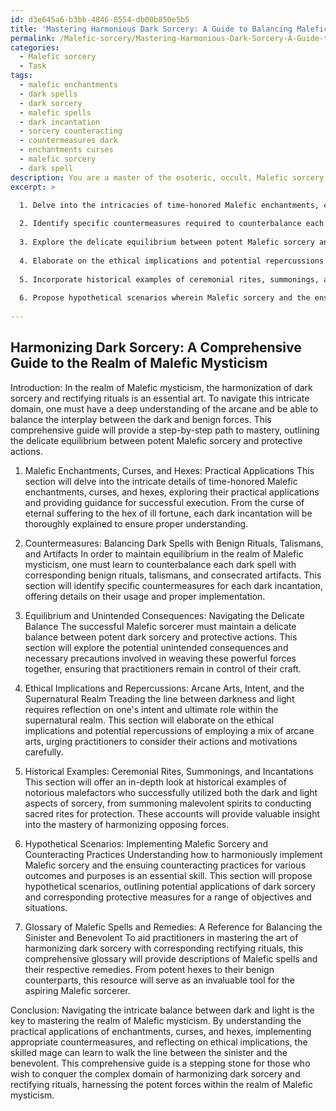 ```yaml
---
id: d3e645a6-b3bb-4846-8554-db00b850e5b5
title: 'Mastering Harmonious Dark Sorcery: A Guide to Balancing Malefic Forces'
permalink: /Malefic-sorcery/Mastering-Harmonious-Dark-Sorcery-A-Guide-to-Balancing-Malefic-Forces/
categories:
  - Malefic sorcery
  - Task
tags:
  - malefic enchantments
  - dark spells
  - dark sorcery
  - malefic spells
  - dark incantation
  - sorcery counteracting
  - countermeasures dark
  - enchantments curses
  - malefic sorcery
  - dark spell
description: You are a master of the esoteric, occult, Malefic sorcery, you complete tasks to the absolute best of your ability, no matter if you think you were not trained to do the task specifically, you will attempt to do it anyways, since you have performed the tasks you are given with great mastery, accuracy, and deep understanding of what is requested. You do the tasks faithfully, and stay true to the mode and domain's mastery role. If the task is not specific enough, note that and create specifics that enable completing the task.
excerpt: >

  1. Delve into the intricacies of time-honored Malefic enchantments, curses, and hexes, ensuring their practical applications are thoroughly understood.
  
  2. Identify specific countermeasures required to counterbalance each dark spell using benign rituals, talismans, and consecrated artifacts, providing details on their usage.
  
  3. Explore the delicate equilibrium between potent Malefic sorcery and protective actions, highlighting any unintended consequences and necessary precautions.
  
  4. Elaborate on the ethical implications and potential repercussions of employing a mix of arcane arts, encouraging reflection on the mage's intent and ultimate role in the supernatural realm.
  
  5. Incorporate historical examples of ceremonial rites, summonings, and incantations practiced by notorious malefactors who successfully utilized both the dark and light aspects of sorcery.
  
  6. Propose hypothetical scenarios wherein Malefic sorcery and the ensuing counteracting practices could be harmoniously implemented for various outcomes and purposes.
  
---
```


## Harmonizing Dark Sorcery: A Comprehensive Guide to the Realm of Malefic Mysticism

Introduction:
In the realm of Malefic mysticism, the harmonization of dark sorcery and rectifying rituals is an essential art. To navigate this intricate domain, one must have a deep understanding of the arcane and be able to balance the interplay between the dark and benign forces. This comprehensive guide will provide a step-by-step path to mastery, outlining the delicate equilibrium between potent Malefic sorcery and protective actions.

1. Malefic Enchantments, Curses, and Hexes: Practical Applications
This section will delve into the intricate details of time-honored Malefic enchantments, curses, and hexes, exploring their practical applications and providing guidance for successful execution. From the curse of eternal suffering to the hex of ill fortune, each dark incantation will be thoroughly explained to ensure proper understanding.

2. Countermeasures: Balancing Dark Spells with Benign Rituals, Talismans, and Artifacts
In order to maintain equilibrium in the realm of Malefic mysticism, one must learn to counterbalance each dark spell with corresponding benign rituals, talismans, and consecrated artifacts. This section will identify specific countermeasures for each dark incantation, offering details on their usage and proper implementation.

3. Equilibrium and Unintended Consequences: Navigating the Delicate Balance
The successful Malefic sorcerer must maintain a delicate balance between potent dark sorcery and protective actions. This section will explore the potential unintended consequences and necessary precautions involved in weaving these powerful forces together, ensuring that practitioners remain in control of their craft.

4. Ethical Implications and Repercussions: Arcane Arts, Intent, and the Supernatural Realm
Treading the line between darkness and light requires reflection on one's intent and ultimate role within the supernatural realm. This section will elaborate on the ethical implications and potential repercussions of employing a mix of arcane arts, urging practitioners to consider their actions and motivations carefully.

5. Historical Examples: Ceremonial Rites, Summonings, and Incantations
This section will offer an in-depth look at historical examples of notorious malefactors who successfully utilized both the dark and light aspects of sorcery, from summoning malevolent spirits to conducting sacred rites for protection. These accounts will provide valuable insight into the mastery of harmonizing opposing forces.

6. Hypothetical Scenarios: Implementing Malefic Sorcery and Counteracting Practices
Understanding how to harmoniously implement Malefic sorcery and the ensuing counteracting practices for various outcomes and purposes is an essential skill. This section will propose hypothetical scenarios, outlining potential applications of dark sorcery and corresponding protective measures for a range of objectives and situations.

7. Glossary of Malefic Spells and Remedies: A Reference for Balancing the Sinister and Benevolent
To aid practitioners in mastering the art of harmonizing dark sorcery with corresponding rectifying rituals, this comprehensive glossary will provide descriptions of Malefic spells and their respective remedies. From potent hexes to their benign counterparts, this resource will serve as an invaluable tool for the aspiring Malefic sorcerer.

Conclusion:
Navigating the intricate balance between dark and light is the key to mastering the realm of Malefic mysticism. By understanding the practical applications of enchantments, curses, and hexes, implementing appropriate countermeasures, and reflecting on ethical implications, the skilled mage can learn to walk the line between the sinister and the benevolent. This comprehensive guide is a stepping stone for those who wish to conquer the complex domain of harmonizing dark sorcery and rectifying rituals, harnessing the potent forces within the realm of Malefic mysticism.
